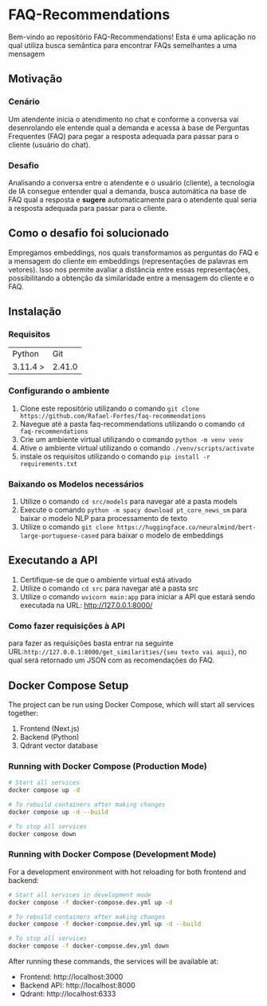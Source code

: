 # FAQ-Recommendations

Bem-vindo ao repositório FAQ-Recommendations! Esta é uma aplicação no qual utiliza busca semântica para encontrar FAQs semelhantes a uma mensagem

## Motivação

### Cenário
Um atendente inicia o atendimento no chat e conforme a conversa vai desenrolando ele entende qual a demanda e acessa à base de Perguntas Frequentes (FAQ) para pegar a resposta adequada
para passar para o cliente (usuário do chat).

### Desafio
Analisando a conversa entre o atendente e o usuário (cliente), a tecnologia de IA consegue entender qual a demanda, busca automática na base de FAQ qual a resposta e **sugere** automaticamente
para o atendente qual seria a resposta adequada para passar para o cliente.

## Como o desafio foi solucionado
Empregamos embeddings, nos quais transformamos as perguntas do FAQ e a mensagem do cliente em embeddings (representações de palavras em vetores). Isso nos permite avaliar a distância entre essas representações, possibilitando a obtenção da similaridade entre a mensagem do cliente e o FAQ.

## Instalação
### Requisitos

<table>
  <tr>
    <td>Python</td>
    <td>Git</td>
  </tr>
  <tr>
    <td>3.11.4 ></td>
    <td>2.41.0</td>
  </tr>
</table>

### Configurando o ambiente

1. Clone este repositório utilizando o comando `git clone https://github.com/Rafael-Fortes/faq-recommendations`
2. Navegue até a pasta faq-recommendations utilizando o comando `cd faq-recommendations`
3. Crie um ambiente virtual utilizando o comando `python -m venv venv`
4. Ative o ambiente virtual utilizando o comando `./venv/scripts/activate`
5. instale os requisitos utilizando o comando `pip install -r requirements.txt`

### Baixando os Modelos necessários
1. Utilize o comando `cd src/models` para navegar até a pasta models
2. Execute o comando `python -m spacy download pt_core_news_sm` para baixar o modelo NLP para processamento de texto
3. Utilize o comando `git clone https://huggingface.co/neuralmind/bert-large-portuguese-cased` para baixar o modelo de embeddings

## Executando a API
1. Certifique-se de que o ambiente virtual está ativado
2. Utilize o comando `cd src` para navegar até a pasta src
3. Utilize o comando `uvicorn main:app` para iniciar a API que estará sendo executada na URL: http://127.0.0.1:8000/

### Como fazer requisições à API
para fazer as requisições basta entrar na seguinte URL:`http://127.0.0.1:8000/get_similarities/{seu texto vai aqui}`, no qual será retornado um JSON com as recomendações do FAQ.

## Docker Compose Setup

The project can be run using Docker Compose, which will start all services together:

1. Frontend (Next.js)
2. Backend (Python)
3. Qdrant vector database

### Running with Docker Compose (Production Mode)

```bash
# Start all services
docker compose up -d

# To rebuild containers after making changes
docker compose up -d --build

# To stop all services
docker compose down
```

### Running with Docker Compose (Development Mode)

For a development environment with hot reloading for both frontend and backend:

```bash
# Start all services in development mode
docker compose -f docker-compose.dev.yml up -d

# To rebuild containers after making changes
docker compose -f docker-compose.dev.yml up -d --build

# To stop all services
docker compose -f docker-compose.dev.yml down
```

After running these commands, the services will be available at:
- Frontend: http://localhost:3000
- Backend API: http://localhost:8000
- Qdrant: http://localhost:6333
